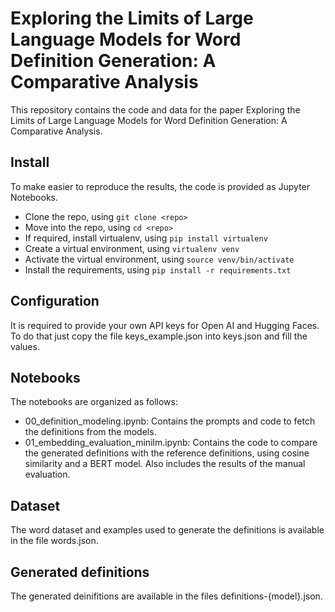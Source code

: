 # Exploring the Limits of Large Language Models for Word Definition Generation: A Comparative Analysis

This repository contains the code and data for the paper Exploring the Limits
of Large Language Models for Word Definition Generation: A Comparative Analysis.

## Install

To make easier to reproduce the results, the code is provided as Jupyter Notebooks.

- Clone the repo, using `git clone <repo>`
- Move into the repo, using `cd <repo>`
- If required, install virtualenv, using `pip install virtualenv`
- Create a virtual environment, using `virtualenv venv`
- Activate the virtual environment, using `source venv/bin/activate`
- Install the requirements, using `pip install -r requirements.txt`

## Configuration

It is required to provide your own API keys for Open AI and Hugging Faces. To do that just
copy the file keys_example.json into keys.json and fill the values.

## Notebooks

The notebooks are organized as follows:

- 00_definition_modeling.ipynb: Contains the prompts and code to fetch the definitions from the models.
- 01_embedding_evaluation_minilm.ipynb: Contains the code to compare the generated definitions with the reference definitions, using cosine similarity and a BERT model. Also includes the results of the manual evaluation.

## Dataset
The word dataset and examples used to generate the definitions is available in the file words.json.

## Generated definitions
The generated deinifitions are available in the files definitions-{model}.json.
